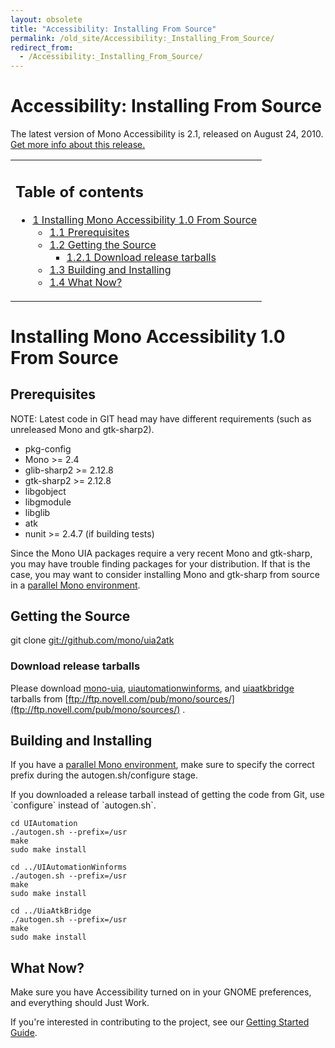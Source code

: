 ```yaml
---
layout: obsolete
title: "Accessibility: Installing From Source"
permalink: /old_site/Accessibility:_Installing_From_Source/
redirect_from:
  - /Accessibility:_Installing_From_Source/
---
```


Accessibility: Installing From Source
=====================================

The latest version of Mono Accessibility is 2.1, released on August 24, 2010. [Get more info about this release.]({{site.github.url}}/old_site/Accessibility:_Release_Notes_2.1 "Accessibility: Release Notes 2.1")

<table>
<col width="100%" />
<tbody>
<tr class="odd">
<td align="left"><h2>Table of contents</h2>
<ul>
<li><a href="#Installing_Mono_Accessibility_1.0_From_Source">1 Installing Mono Accessibility 1.0 From Source</a>
<ul>
<li><a href="#Prerequisites">1.1 Prerequisites</a></li>
<li><a href="#Getting_the_Source">1.2 Getting the Source</a>
<ul>
<li><a href="#Download_release_tarballs">1.2.1 Download release tarballs</a></li>
</ul></li>
<li><a href="#Building_and_Installing">1.3 Building and Installing</a></li>
<li><a href="#What_Now.3F">1.4 What Now?</a></li>
</ul></li>
</ul></td>
</tr>
</tbody>
</table>

Installing Mono Accessibility 1.0 From Source
=============================================

Prerequisites
-------------

NOTE: Latest code in GIT head may have different requirements (such as unreleased Mono and gtk-sharp2).

-   pkg-config
-   Mono \>= 2.4
-   glib-sharp2 \>= 2.12.8
-   gtk-sharp2 \>= 2.12.8
-   libgobject
-   libgmodule
-   libglib
-   atk
-   nunit \>= 2.4.7 (if building tests)

Since the Mono UIA packages require a very recent Mono and gtk-sharp, you may have trouble finding packages for your distribution. If that is the case, you may want to consider installing Mono and gtk-sharp from source in a [parallel Mono environment]({{site.github.url}}/old_site/Parallel_Mono_Environments "Parallel Mono Environments").

Getting the Source
------------------

git clone [git://github.com/mono/uia2atk](git://github.com/mono/uia2atk)

### Download release tarballs

Please download [mono-uia](ftp://ftp.novell.com/pub/mono/sources/mono-uia), [uiautomationwinforms](ftp://ftp.novell.com/pub/mono/sources/uiautomationwinforms), and [uiaatkbridge](ftp://ftp.novell.com/pub/mono/sources/uiaatkbridge) tarballs from [ftp://ftp.novell.com/pub/mono/sources/](ftp://ftp.novell.com/pub/mono/sources/) .

Building and Installing
-----------------------

If you have a [parallel Mono environment]({{site.github.url}}/old_site/Parallel_Mono_Environments "Parallel Mono Environments"), make sure to specify the correct prefix during the autogen.sh/configure stage.

If you downloaded a release tarball instead of getting the code from Git, use \`configure\` instead of \`autogen.sh\`.

    cd UIAutomation
    ./autogen.sh --prefix=/usr
    make
    sudo make install

    cd ../UIAutomationWinforms
    ./autogen.sh --prefix=/usr
    make
    sudo make install

    cd ../UiaAtkBridge
    ./autogen.sh --prefix=/usr
    make
    sudo make install

What Now?
---------

Make sure you have Accessibility turned on in your GNOME preferences, and everything should Just Work.

If you're interested in contributing to the project, see our [Getting Started Guide]({{site.github.url}}/old_site/Accessibility:_Getting_Started_With_Development "Accessibility: Getting Started With Development").

